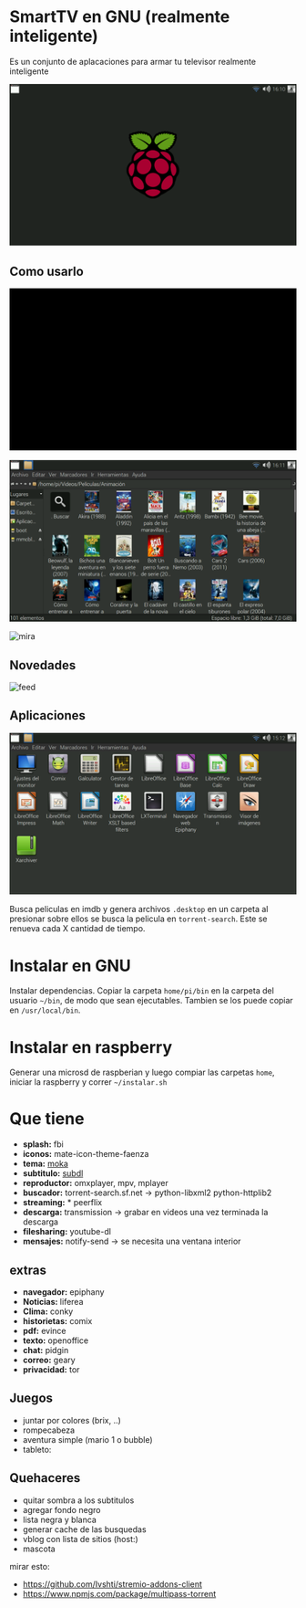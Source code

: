 SmartTV en GNU (realmente inteligente)
======================================

Es un conjunto de aplacaciones para armar tu televisor realmente inteligente

![busca](img/inicio.png)

Como usarlo
-----------

![busca](img/buscar.png)
	
![elegi](img/elegi.png)

![mira](img/mira.png)

Novedades
---------

![feed](img/novedades.png)

Aplicaciones
------------

![feed](img/aplicaciones.png)

Busca peliculas en imdb y genera archivos `.desktop` en un carpeta al presionar sobre ellos se busca la pelicula en `torrent-search`.
Este se renueva cada X cantidad de tiempo.


Instalar en GNU
===============

Instalar dependencias. 
Copiar la carpeta `home/pi/bin` en la carpeta del usuario `~/bin`, de modo que sean ejecutables.
Tambien se los puede copiar en `/usr/local/bin`.


Instalar en raspberry
=====================

Generar una microsd de raspberian y luego compiar las carpetas `home`, iniciar la raspberry y correr `~/instalar.sh`

Que tiene
=========

* **splash:** fbi 
* **iconos:** mate-icon-theme-faenza
* **tema:** [moka](http://gnome-look.org/content/download.php?content=168447&id=1&tan=71798382)
* **subtitulo:** [subdl](https://github.com/akexakex/subdl)
* **reproductor:** omxplayer, mpv, mplayer
* **buscador:** torrent-search.sf.net	→ python-libxml2 python-httplib2
* **streaming:** * peerflix	
* **descarga:** transmission	→ grabar en videos una vez terminada la descarga
* **filesharing:** youtube-dl
* **mensajes:** notify-send	→ se necesita una ventana interior

extras
------

* **navegador:** epiphany
* **Noticias:** liferea
* **Clima:** conky
* **historietas:** comix
* **pdf:** evince
* **texto:** openoffice
* **chat:** pidgin
* **correo:** geary
* **privacidad:** tor

Juegos
------
* juntar por colores (brix, ..)
* rompecabeza 
* aventura simple (mario 1 o bubble)
* tableto: 


Quehaceres
----------

* quitar sombra a los subtitulos
* agregar fondo negro
* lista negra y blanca
* generar cache de las busquedas
* vblog con lista de sitios (host:)
* mascota

mirar esto:

* https://github.com/Ivshti/stremio-addons-client
* https://www.npmjs.com/package/multipass-torrent
